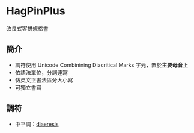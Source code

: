 # HagPinPlus
改良式客拼規格書

## 簡介
* 調符使用 Unicode Combinining Diacritical Marks 字元，置於**主要母音**上
* 依語法單位，分詞連寫
* 仿英文正書法區分大小寫
* 可獨立書寫

## 調符
* 中平調：[diaeresis](https://www.wikiwand.com/en/̈)
